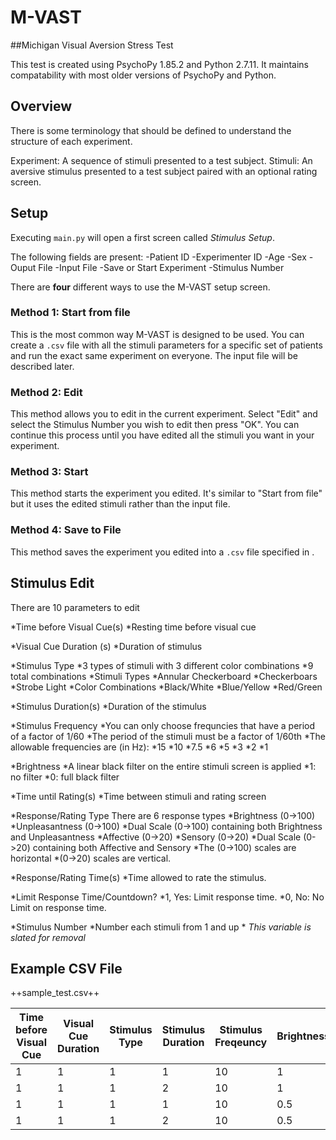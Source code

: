 # M-VAST
##Michigan Visual Aversion Stress Test

This test is created using PsychoPy 1.85.2 and Python 2.7.11. It maintains compatability with most older versions of PsychoPy and Python. 

## **Overview**

There is some terminology that should be defined to understand the structure of each experiment. 

Experiment: A sequence of stimuli presented to a test subject. 
Stimuli: An aversive stimulus presented to a test subject paired with an optional rating screen. 

## **Setup**

Executing `main.py` will open a first screen called *Stimulus Setup*. 

The following fields are present: 
    -Patient ID
    -Experimenter ID
    -Age
    -Sex
    -Ouput File
    -Input File
    -Save or Start Experiment
    -Stimulus Number

There are **four** different ways to use the M-VAST setup screen. 

### **Method 1: Start from file**

This is the most common way M-VAST is designed to be used. You can create a `.csv` file with all the stimuli parameters for a specific set of patients and run the exact same experiment on everyone. 
The input file will be described later. 

### **Method 2: Edit** 

This method allows you to edit <Stimulus Number> in the current experiment. Select "Edit" and select the Stimulus Number you wish to edit then press "OK". 
You can continue this process until you have edited all the stimuli you want in your experiment. 

### **Method 3: Start**

This method starts the experiment you edited.  It's similar to "Start from file" but it uses the edited stimuli rather than the input file. 

### **Method 4: Save to File** 

This method saves the experiment you edited into a `.csv` file specified in <Output File>. 

## **Stimulus Edit**

There are 10 parameters to edit 

*Time before Visual Cue(s)
    *Resting time before visual cue

*Visual Cue Duration (s)
    *Duration of stimulus

*Stimulus Type
    *3 types of stimuli with 3 different color combinations
        *9 total combinations
    *Stimuli Types
        *Annular Checkerboard
        *Checkerboars
        *Strobe Light
    *Color Combinations
        *Black/White
        *Blue/Yellow
        *Red/Green

*Stimulus Duration(s)
    *Duration of the stimulus

*Stimulus Frequency
    *You can only choose frequncies that have a period of a factor of 1/60
    *The period of the stimuli must be a factor of 1/60th
    *The allowable frequencies are (in Hz):
        *15
        *10
        *7.5
        *6
        *5
        *3
        *2
        *1

*Brightness
    *A linear black filter on the entire stimuli screen is applied
        *1: no filter
        *0: full black filter 

*Time until Rating(s)
    *Time between stimuli and rating screen

*Response/Rating Type
There are 6 response types 
    *Brightness (0->100)
    *Unpleasantness (0->100)
    *Dual Scale (0->100) containing both Brightness and Unpleasantness
    *Affective (0->20)
    *Sensory (0->20)
    *Dual Scale (0->20) containing both Affective and Sensory
        *The (0->100) scales are horizontal 
        *(0->20) scales are vertical. 

*Response/Rating Time(s)
    *Time allowed to rate the stimulus. 

*Limit Response Time/Countdown? 
    *1, Yes: Limit response time.
    *0,  No: No Limit on response time. 

*Stimulus Number
    *Number each stimuli from 1 and up 
    * *This variable is slated for removal*




## Example CSV File

++sample_test.csv++

Time before Visual Cue | Visual Cue Duration | Stimulus Type | Stimulus Duration | Stimulus Freqeuncy | Brightness | Time until rating | Rating Type | Rating Time | Countdown? | Stimulus Number
--------|--------|--------|--------|--------|--------|--------|--------|--------|--------|--------|
1 | 1 | 1 | 1 | 10 | 1 | 3 | 1 | 10 | 1 | 1 |
1 | 1 | 1 | 2 | 10 | 1 | 2 | 3 | 10 | 1 | 2 |
1 | 1 | 1 | 1 | 10 | 0.5 | 1 | 2 | 10 | 0 | 3 |
1 | 1 | 1 | 2 | 10 | 0.5 | 0 | 4 | 10 | 0 | 4 |



